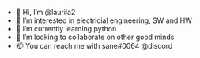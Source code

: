 - 👋 Hi, I’m @laurila2
- 👀 I’m interested in electricial engineering, SW and HW
- 🌱 I’m currently learning python
- 💞️ I’m looking to collaborate on other good minds
- 📫 You can reach me with sane#0064 @discord

<!---
laurila2/laurila2 is a ✨ special ✨ repository because its `README.md` (this file) appears on your GitHub profile.
You can click the Preview link to take a look at your changes.
--->
